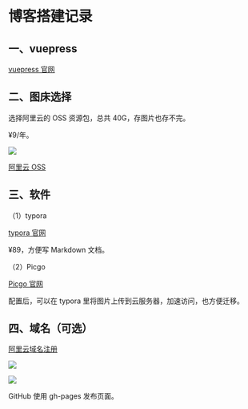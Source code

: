 # 博客搭建记录

## 一、vuepress

[vuepress 官网](https://v2.vuepress.vuejs.org/zh/)

## 二、图床选择

选择阿里云的 OSS 资源包，总共 40G，存图片也存不完。

¥9/年。

![](https://csnotes.oss-cn-beijing.aliyuncs.com/photos/oss.jpg)

[阿里云 OSS](https://www.aliyun.com/product/oss)

## 三、软件

（1）typora

[typora 官网](https://typoraio.cn/#/)

¥89，方便写 Markdown 文档。

（2）Picgo

[Picgo 官网](https://molunerfinn.com/PicGo/)

配置后，可以在 typora 里将图片上传到云服务器，加速访问，也方便迁移。

## 四、域名（可选）

[阿里云域名注册](https://wanwang.aliyun.com/domain/tld?spm=5176.27125207.J_9945901770.functions-listName0-cardsRight0.3604469cYU2tQ3#.com)

![](https://csnotes.oss-cn-beijing.aliyuncs.com/photos/image-20240204232838597.png)

![](https://csnotes.oss-cn-beijing.aliyuncs.com/photos/image-20240204232952883.png)

GitHub 使用 gh-pages 发布页面。
